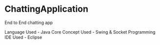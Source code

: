 # ChattingApplication

End to End chatting app

Language Used -  Java Core 
Concept Used - Swing & Socket Programming
IDE Used - Eclipse 
